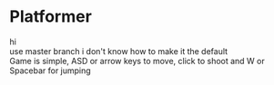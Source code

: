 # Platformer
hi </br>
use master branch i don't know how to make it the default </br>
Game is simple, ASD or arrow keys to move, click to shoot and W or Spacebar for jumping

